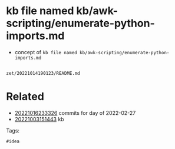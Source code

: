 # kb file named kb/awk-scripting/enumerate-python-imports.md

- concept of `kb file named kb/awk-scripting/enumerate-python-imports.md`

```
```

` zet/20221014190123/README.md `

# Related

- [20221016233326](/zet/20221016233326/README.md) commits for day of 2022-02-27
- [20221003151443](/zet/20221003151443/README.md) kb

Tags:

    #idea

